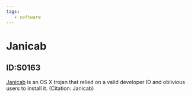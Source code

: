 ```yaml
---
tags:
   - software
---
```

# Janicab
## ID:S0163
[Janicab](/mitre/software/S0163) is an OS X trojan that relied on a valid developer ID and oblivious users to install it. (Citation: Janicab)
